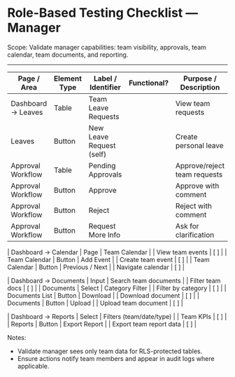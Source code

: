# Role-Based Testing Checklist — Manager

Scope: Validate manager capabilities: team visibility, approvals, team calendar, team documents, and reporting.

---------------------------------------------------------------------------------------------
| Page / Area              | Element Type | Label / Identifier               | Functional? | Purpose / Description                                 | Tested |
|--------------------------|--------------|----------------------------------|-------------|-------------------------------------------------------|--------|
| Dashboard → Leaves       | Table        | Team Leave Requests                |             | View team requests                                    | [ ]    |
| Leaves                   | Button       | New Leave Request (self)          |             | Create personal leave                                 | [ ]    |
| Approval Workflow        | Table        | Pending Approvals                  |             | Approve/reject team requests                          | [ ]    |
| Approval Workflow        | Button       | Approve                            |             | Approve with comment                                  | [ ]    |
| Approval Workflow        | Button       | Reject                             |             | Reject with comment                                   | [ ]    |
| Approval Workflow        | Button       | Request More Info                  |             | Ask for clarification                                 | [ ]    |

| Dashboard → Calendar     | Page         | Team Calendar                      |             | View team events                                      | [ ]    |
| Team Calendar            | Button       | Add Event                          |             | Create team event                                     | [ ]    |
| Team Calendar            | Button       | Previous / Next                    |             | Navigate calendar                                     | [ ]    |

| Dashboard → Documents    | Input        | Search team documents              |             | Filter team docs                                      | [ ]    |
| Documents                | Select       | Category Filter                    |             | Filter by category                                    | [ ]    |
| Documents List           | Button       | Download                           |             | Download document                                     | [ ]    |
| Documents                | Button       | Upload                             |             | Upload team document                                  | [ ]    |

| Dashboard → Reports      | Select       | Filters (team/date/type)           |             | Team KPIs                                             | [ ]    |
| Reports                  | Button       | Export Report                      |             | Export team report data                               | [ ]    |

Notes:
- Validate manager sees only team data for RLS-protected tables.
- Ensure actions notify team members and appear in audit logs where applicable.